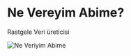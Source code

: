 Ne Vereyim Abime?
==============

Rastgele Veri üreticisi

![Ne Veriyim Abime](https://raw.github.com/feridmovsumov/NeVeriyimAbime/master/neverecenbana.png)
